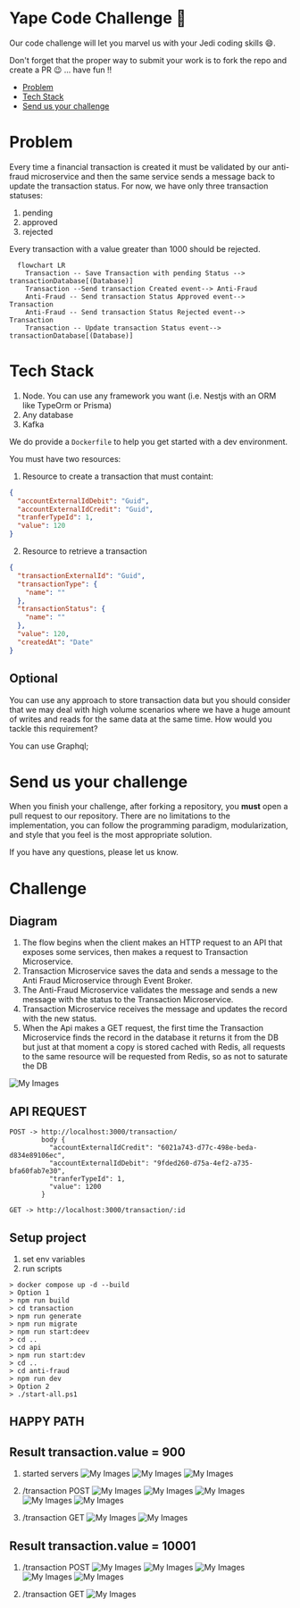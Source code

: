 # Yape Code Challenge :rocket:

Our code challenge will let you marvel us with your Jedi coding skills :smile:.

Don't forget that the proper way to submit your work is to fork the repo and create a PR :wink: ... have fun !!

- [Problem](#problem)
- [Tech Stack](#tech_stack)
- [Send us your challenge](#send_us_your_challenge)

# Problem

Every time a financial transaction is created it must be validated by our anti-fraud microservice and then the same service sends a message back to update the transaction status.
For now, we have only three transaction statuses:

<ol>
  <li>pending</li>
  <li>approved</li>
  <li>rejected</li>  
</ol>

Every transaction with a value greater than 1000 should be rejected.

```mermaid
  flowchart LR
    Transaction -- Save Transaction with pending Status --> transactionDatabase[(Database)]
    Transaction --Send transaction Created event--> Anti-Fraud
    Anti-Fraud -- Send transaction Status Approved event--> Transaction
    Anti-Fraud -- Send transaction Status Rejected event--> Transaction
    Transaction -- Update transaction Status event--> transactionDatabase[(Database)]
```

# Tech Stack

<ol>
  <li>Node. You can use any framework you want (i.e. Nestjs with an ORM like TypeOrm or Prisma) </li>
  <li>Any database</li>
  <li>Kafka</li>    
</ol>

We do provide a `Dockerfile` to help you get started with a dev environment.

You must have two resources:

1. Resource to create a transaction that must containt:

```json
{
  "accountExternalIdDebit": "Guid",
  "accountExternalIdCredit": "Guid",
  "tranferTypeId": 1,
  "value": 120
}
```

2. Resource to retrieve a transaction

```json
{
  "transactionExternalId": "Guid",
  "transactionType": {
    "name": ""
  },
  "transactionStatus": {
    "name": ""
  },
  "value": 120,
  "createdAt": "Date"
}
```

## Optional

You can use any approach to store transaction data but you should consider that we may deal with high volume scenarios where we have a huge amount of writes and reads for the same data at the same time. How would you tackle this requirement?

You can use Graphql;

# Send us your challenge

When you finish your challenge, after forking a repository, you **must** open a pull request to our repository. There are no limitations to the implementation, you can follow the programming paradigm, modularization, and style that you feel is the most appropriate solution.

If you have any questions, please let us know.

# Challenge

## Diagram

1. The flow begins when the client makes an HTTP request to an API that exposes some services, then makes a request to Transaction Microservice.
2. Transaction Microservice saves the data and sends a message to the Anti Fraud Microservice through Event Broker.
3. The Anti-Fraud Microservice validates the message and sends a new message with the status to the Transaction Microservice.
4. Transaction Microservice receives the message and updates the record with the new status.
5. When the Api makes a GET request, the first time the Transaction Microservice finds the record in the database it returns it from the DB but just at that moment a copy is stored
   cached with Redis, all requests to the same resource will be requested from Redis, so as not to saturate the DB

![My Images](images/architecture.png)

## API REQUEST

```
POST -> http://localhost:3000/transaction/
        body {
          "accountExternalIdCredit": "6021a743-d77c-498e-beda-d834e89106ec",
          "accountExternalIdDebit": "9fded260-d75a-4ef2-a735-bfa60fab7e30",
          "tranferTypeId": 1,
          "value": 1200
        }

GET -> http://localhost:3000/transaction/:id

```

## Setup project

1. set env variables
2. run scripts

```
> docker compose up -d --build
> Option 1
> npm run build
> cd transaction
> npm run generate
> npm run migrate
> npm run start:deev
> cd ..
> cd api
> npm run start:dev
> cd ..
> cd anti-fraud
> npm run dev
> Option 2
> ./start-all.ps1
```

## HAPPY PATH

## Result transaction.value = 900

1. started servers
![My Images](images/init-api.png)
![My Images](images/init-transaction.png)
![My Images](images/init-anti-fraud.png)

2. /transaction POST
![My Images](images/post-transaction.png)
![My Images](images/response-api.png)
![My Images](images/response-transaction.png)
![My Images](images/response-anti-fraud.png)
![My Images](images/db-result.png)

3. /transaction GET
![My Images](images/get-transaction.png)
![My Images](images/response-redis.png)

## Result transaction.value = 10001

1. /transaction POST
![My Images](images/post-transaction2.png)
![My Images](images/response-api2.png)
![My Images](images/response-transaction2.png)
![My Images](images/response-anti-fraud2.png)
![My Images](images/db-result2.png)

2. /transaction GET
![My Images](images/get-transaction2.png)
